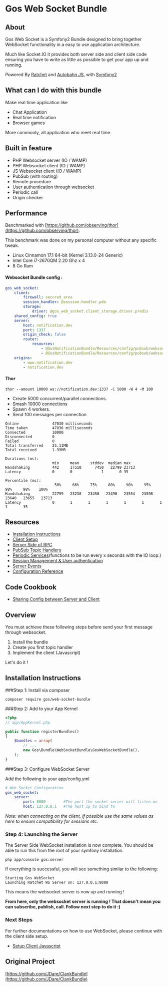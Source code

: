 Gos Web Socket Bundle
=====================

About
--------------
Gos Web Socket is a Symfony2 Bundle designed to bring together WebSocket functionality in a easy to use application architecture.

Much like Socket.IO it provides both server side and client side code ensuring you have to write as little as possible to get your app up and running.

Powered By [Ratchet](http://socketo.me) and [Autobahn JS](http://autobahn.ws/js), with [Symfony2](http://symfony.com/)

What can I do with this bundle
------------------------------

Make real time application like
* Chat Application
* Real time notification
* Browser games

More commonly, all application who meet real time.

Built in feature
-----------------

* PHP Websocket server (IO / WAMP)
* PHP Websocket client (IO / WAMP)
* JS Websocket client (IO / WAMP)
* PubSub (with routing)
* Remote procedure
* User authentication through websocket
* Periodic call
* Origin checker

Performance
-----------

Benchmarked with [https://github.com/observing/thor](https://github.com/observing/thor).

This benchmark was done on my personal computer without any specific tweak.  

- Linux Cinnamon 17.1 64-bit (Kernel 3.13.0-24 Generic)
- Intel Core i7-2670QM 2.20 Ghz x 4
- 8 Go Ram

#### Websocket Bundle config :

```yaml
gos_web_socket:
    client:
        firewall: secured_area
        session_handler: @session.handler.pdo
        storage:
            driver: @gos_web_socket.client_storage.driver.predis
    shared_config: true
    server:
        host: notification.dev
        port: 1337
        origin_check: false
        router:
            resources:
                - @GosNotificationBundle/Resources/config/pubsub/websocket/notification.yml
                - @GosNotificationBundle/Resources/config/pubsub/websocket/notification_rpc.yml
    origins:
        - www.notification.dev
        - notification.dev

```

#### Thor

```
thor --amount 10000 ws://notification.dev:1337 -C 5000 -W 4 -M 100
```

- Create 5000 concurrent/parallel connections.
- Smash 10000 connections
- Spawn 4 workers.
- Send 100 messages per connection

```text
Online               47030 milliseconds
Time taken           47036 milliseconds
Connected            10000
Disconnected         0
Failed               0
Total transferred    25.11MB
Total received       1.93MB

Durations (ms):
                     min     mean     stddev  median max    
Handshaking          442     17510      7450   22799 23713  
Latency              0       0             1       0 35     

Percentile (ms):
                      50%     66%     75%     80%     90%     95%     98%     98%    100%   
Handshaking          22799   23238   23450   23490   23554   23598   23640   23655   23713  
Latency              0       1       1       1       1       1       1       1       35 

```

Resources
--------------
* [Installation Instructions](#installation-instructions)
* [Client Setup](Resources/docs/ClientSetup.md)
* [Server Side of RPC](Resources/docs/RPCSetup.md)
* [PubSub Topic Handlers](Resources/docs/TopicSetup.md)
* [Periodic Services](Resources/docs/PeriodicSetup.md)(functions to be run every x seconds with the IO loop.)
* [Session Management & User authentication](Resources/docs/SessionSetup.md)
* [Server Events](Resources/docs/Events.md)
* [Configuration Reference](Resources/docs/ConfigurationReference.md)

Code Cookbook
--------------
* [Sharing Config between Server and Client](Resources/docs/code/SharingConfig.md)

Overview
--------

You must achieve these following steps before send your first message through websocket.

1. Install the bundle
2. Create you first topic handler
3. Implement the client (Javascript)

Let's do it !

Installation Instructions
--------------

###Step 1: Install via composer

`composer require gos/web-socket-bundle`

###Step 2: Add to your App Kernel

```php
<?php
// app/AppKernel.php

public function registerBundles()
{
    $bundles = array(
        // ...
        new Gos\Bundle\WebSocketBundle\GosWebSocketBundle(),
    );
}
```
###Step 3: Configure WebSocket Server

Add the following to your app/config.yml

```yaml
# Web Socket Configuration
gos_web_socket:
    server:
        port: 8080        #The port the socket server will listen on
        host: 127.0.0.1   #The host ip to bind to
```

_Note: when connecting on the client, if possible use the same values as here to ensure compatibility for sessions etc._

### Step 4: Launching the Server

The Server Side WebSocket installation is now complete. You should be able to run this from the root of your symfony installation.

```command
php app/console gos:server
```

If everything is successful, you will see something similar to the following:

```
Starting Gos WebSocket
Launching Ratchet WS Server on: 127.0.0.1:8080
```

This means the websocket server is now up and running ! 

**From here, only the websocket server is running ! That doesn't mean you can subscribe, publish, call. Follow next step to do it :)**

### Next Steps

For further documentations on how to use WebSocket, please continue with the client side setup.

* [Setup Client Javascript](Resources/docs/ClientSetup.md)

## Original Project

[https://github.com/JDare/ClankBundle](https://github.com/JDare/ClankBundle)
